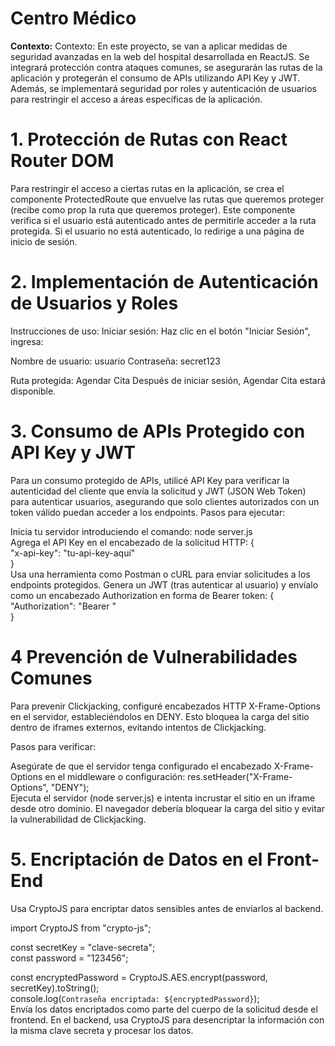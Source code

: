 # Centro Médico  

**Contexto:**
Contexto: En este proyecto, se van a aplicar medidas de seguridad avanzadas en la web del hospital desarrollada en ReactJS. Se integrará protección contra ataques comunes, se asegurarán las rutas de la aplicación y protegerán el consumo de APIs utilizando API Key y JWT. Además, se implementará seguridad por roles y autenticación de usuarios para restringir el acceso a áreas específicas de la aplicación.

# 1. Protección de Rutas con React Router DOM
Para restringir el acceso a ciertas rutas en la aplicación, se crea el componente ProtectedRoute que envuelve las rutas que queremos proteger (recibe como prop la ruta que queremos proteger). Este componente verifica si el usuario está autenticado antes de permitirle acceder a la ruta protegida. Si el usuario no está autenticado, lo redirige a una página de inicio de sesión.

# 2. Implementación de Autenticación de Usuarios y Roles
Instrucciones de uso:
Iniciar sesión:
Haz clic en el botón "Iniciar Sesión", ingresa:

Nombre de usuario: usuario
Contraseña: secret123

Ruta protegida: Agendar Cita
Después de iniciar sesión, Agendar Cita estará disponible.

# 3. Consumo de APIs Protegido con API Key y JWT
Para un consumo protegido de APIs, utilicé API Key para verificar la autenticidad del cliente que envía la solicitud y JWT (JSON Web Token) para autenticar usuarios, asegurando que solo clientes autorizados con un token válido puedan acceder a los endpoints.
Pasos para ejecutar:

Inicia tu servidor introduciendo el comando:
node server.js  
Agrega el API Key en el encabezado de la solicitud HTTP:
{  
    "x-api-key": "tu-api-key-aquí"  
}  
Usa una herramienta como Postman o cURL para enviar solicitudes a los endpoints protegidos.
Genera un JWT (tras autenticar al usuario) y envíalo como un encabezado Authorization en forma de Bearer token:
{  
    "Authorization": "Bearer <jwt-token-generado>"  
}  


# 4 Prevención de Vulnerabilidades Comunes
Para prevenir Clickjacking, configuré encabezados HTTP X-Frame-Options en el servidor, estableciéndolos en DENY. Esto bloquea la carga del sitio dentro de iframes externos, evitando intentos de Clickjacking.

Pasos para verificar:

Asegúrate de que el servidor tenga configurado el encabezado X-Frame-Options en el middleware o configuración:
res.setHeader("X-Frame-Options", "DENY");  
Ejecuta el servidor (node server.js) e intenta incrustar el sitio en un iframe desde otro dominio.
El navegador debería bloquear la carga del sitio y evitar la vulnerabilidad de Clickjacking.


# 5. Encriptación de Datos en el Front-End
Usa CryptoJS para encriptar datos sensibles antes de enviarlos al backend.

import CryptoJS from "crypto-js";  

const secretKey = "clave-secreta";  
const password = "123456";  

const encryptedPassword = CryptoJS.AES.encrypt(password, secretKey).toString();  
console.log(`Contraseña encriptada: ${encryptedPassword}`);  
Envía los datos encriptados como parte del cuerpo de la solicitud desde el frontend.
En el backend, usa CryptoJS para desencriptar la información con la misma clave secreta y procesar los datos.
